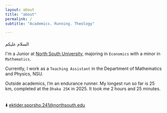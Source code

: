 ```yaml
---
layout: about
title: "about"
permalink: /
subtitle: "Academics. Running. Theology"

---
```


<br style="line-height:0.5;">
السلام عليكم


I'm a Junior at [North South University](https://www.northsouth.edu/), majoring in `Economics` with a minor in `Mathematics`.

Currently, I work as a `Teaching Assistant` in the Department of Mathematics and Physics, NSU.

Outside academics, I’m an endurance runner. 
My longest run so far is 25 km, completed at the `Dhaka 25K` in 2025. It took me 2 hours and 25 minutes.

<br style="line-height:0.5;">

⬇️ ektider.sporsho.241@northsouth.edu
